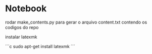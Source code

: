# Notebook

rodar make_contents.py para gerar o arquivo content.txt contendo os codigos do repo

instalar latexmk

´´´c
sudo apt-get install latexmk
´´´
